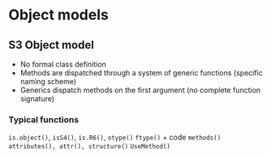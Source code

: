 # Object models


## S3 Object model
- No formal class definition
- Methods are dispatched through a system of generic functions (specific naming scheme)
- Generics dispatch methods on the first argument (no complete function signature)

### Typical functions
```is.object()```, ```isS4()```, ```is.R6()```, ```otype()```
```ftype()``` + code
```methods()```
```attributes(), attr(), structure()```
```UseMethod()```
